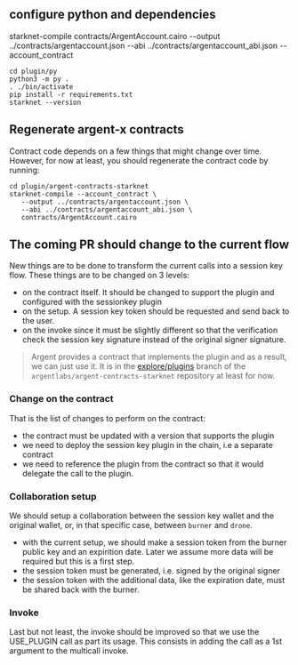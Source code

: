 ## configure python and dependencies

starknet-compile contracts/ArgentAccount.cairo --output ../contracts/argentaccount.json --abi ../contracts/argentaccount_abi.json --account_contract

```shell
cd plugin/py
python3 -m py .
. ./bin/activate
pip install -r requirements.txt
starknet --version
```

## Regenerate argent-x contracts

Contract code depends on a few things that might change over time. However, for now at least,
you should regenerate the contract code by running:

```shell
cd plugin/argent-contracts-starknet
starknet-compile --account_contract \
   --output ../contracts/argentaccount.json \
   --abi ../contracts/argentaccount_abi.json \
   contracts/ArgentAccount.cairo
```

## The coming PR should change to the current flow

New things are to be done to transform the current calls into a session key
flow. These things are to be changed on 3 levels:
- on the contract itself. It should be changed to support the plugin and
  configured with the sessionkey plugin
- on the setup. A session key token should be requested and send back to the
  user.
- on the invoke since it must be slightly different so that the verification
  check the session key signature instead of the original signer signature.

> Argent provides a contract that implements the plugin and as a result, we can
> just use it. It is in the
> [explore/plugins](https://github.com/argentlabs/argent-contracts-starknet/tree/explore/plugins)
> branch of the `argentlabs/argent-contracts-starknet` repository at least for now.

### Change on the contract

That is the list of changes to perform on the contract:

- the contract must be updated with a version that supports the plugin
- we need to deploy the session key plugin in the chain, i.e a separate
  contract
- we need to reference the plugin from the contract so that it would delegate
  the call to the plugin.

### Collaboration setup

We should setup a collaboration between the session key wallet and the original
wallet, or, in that specific case, between `burner` and `drone`.

- with the current setup, we should make a session token from the burner public
  key and an expirition date. Later we assume more data will be required but
  this is a first step.
- the session token must be generated, i.e. signed by the original signer
- the session token with the additional data, like the expiration date, must
  be shared back with the burner.

### Invoke

Last but not least, the invoke should be improved so that we use the USE_PLUGIN
call as part its usage. This consists in adding the call as a 1st argument to
the multicall invoke.
